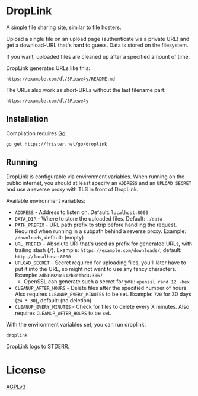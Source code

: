 # DropLink

A simple file sharing site, similar to file hosters.

Upload a single file on an upload page (authenticate via a private URL) and get a download-URL that's hard to guess. Data is stored on the filesystem.

If you want, uploaded files are cleaned up after a specified amount of time.

DropLink generates URLs like this:

    https://example.com/dl/5Riewe4y/README.md

The URLs also work as short-URLs without the last filename part:

    https://example.com/dl/5Riewe4y

## Installation

Compilation requires [Go](https://golang.org).

    go get https://frister.net/go/droplink

## Running

DropLink is configurable via environment variables. When running on the public internet, you should at least specify an `ADDRESS` and an `UPLOAD_SECRET` and use a reverse proxy with TLS in front of DropLink.

Available environment variables:

* `ADDRESS` - Address to listen on. Default: `localhost:8000`
* `DATA_DIR` - Where to store the uploaded files. Default: `./data`
* `PATH_PREFIX` - URL path prefix to strip before handling the request. Required when running in a subpath behind a reverse proxy. Example: `/downloads`, default: (empty)
* `URL_PREFIX` - Absolute URI that's used as prefix for generated URLs, with trailing slash (`/`). Example: `https://example.com/downloads/`, default: `http://localhost:8000`
* `UPLOAD_SECRET` - Secret required for uploading files, you'll later have to put it into the URL, so might not want to use any fancy characters. Example: `2db19923c912b3ebbc373067`
    *  OpenSSL can generate such a secret for you: `openssl rand 12 -hex`
* `CLEANUP_AFTER_HOURS` - Delete files after the specified number of hours. Also requires `CLEANUP_EVERY_MINUTES` to be set. Example: `720` for 30 days (`24 * 30`), default: (no deletion)
* `CLEANUP_EVERY_MINUTES` - Check for files to delete every X minutes. Also requires `CLEANUP_AFTER_HOURS` to be set.

With the environment variables set, you can run droplink:

    droplink

DropLink logs to STDERR.

# License

[AGPLv3](LICENSE)
